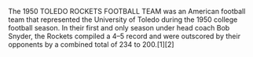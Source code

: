 The 1950 TOLEDO ROCKETS FOOTBALL TEAM was an American football team that represented the University of Toledo during the 1950 college football season. In their first and only season under head coach Bob Snyder, the Rockets compiled a 4–5 record and were outscored by their opponents by a combined total of 234 to 200.[1][2]
